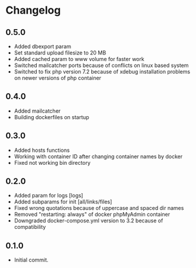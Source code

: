# Changelog

## 0.5.0
- Added dbexport param
- Set standard upload filesize to 20 MB
- Added cached param to www volume for faster work
- Switched mailcatcher ports because of conflicts on linux based system
- Switched to fix php version 7.2 because of xdebug installation problems on newer versions of php container

## 0.4.0
- Added mailcatcher
- Building dockerfiles on startup

## 0.3.0
- Added hosts functions
- Working with container ID after changing container names by docker
- Fixed not working bin directory

## 0.2.0
- Added param for logs [logs]
- Added subparams for init [all/links/files]
- Fixed wrong quotations because of uppercase and spaced dir names
- Removed "restarting: always" of docker phpMyAdmin container
- Downgraded docker-compose.yml version to 3.2 because of compatibility

## 0.1.0
- Initial commit.
